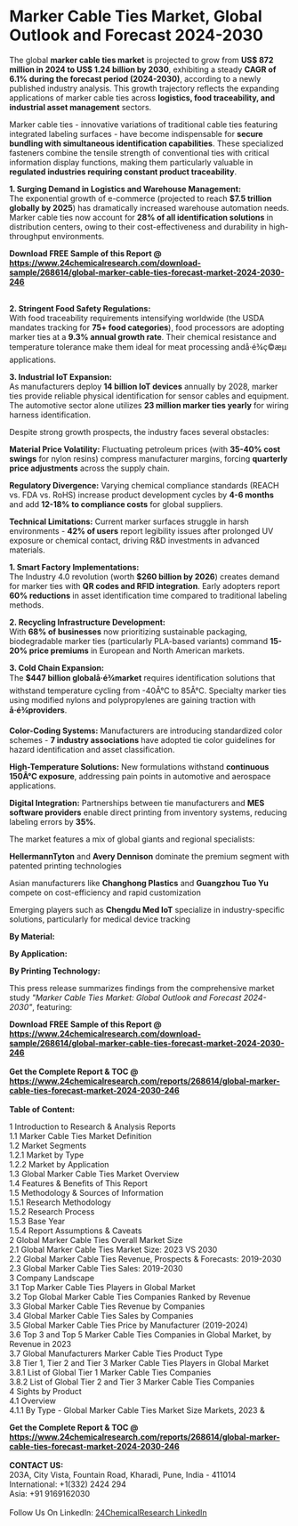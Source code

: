 <h1>Marker Cable Ties Market, Global Outlook and Forecast 2024-2030</h1><p>The global <strong>marker cable ties market</strong> is projected to grow from <strong>US$ 872 million in 2024 to US$ 1.24 billion by 2030</strong>, exhibiting a steady <strong>CAGR of 6.1% during the forecast period (2024-2030)</strong>, according to a newly published industry analysis. This growth trajectory reflects the expanding applications of marker cable ties across <strong>logistics, food traceability, and industrial asset management</strong> sectors.</p><p>Marker cable ties - innovative variations of traditional cable ties featuring integrated labeling surfaces - have become indispensable for <strong>secure bundling with simultaneous identification capabilities</strong>. These specialized fasteners combine the tensile strength of conventional ties with critical information display functions, making them particularly valuable in <strong>regulated industries requiring constant product traceability</strong>.</p><p><strong>1. Surging Demand in Logistics and Warehouse Management:</strong><br>
The exponential growth of e-commerce (projected to reach <strong>$7.5 trillion globally by 2025</strong>) has dramatically increased warehouse automation needs. Marker cable ties now account for <strong>28% of all identification solutions</strong> in distribution centers, owing to their cost-effectiveness and durability in high-throughput environments.</p><div><b>Download FREE Sample of this Report @ 
            <a href="https://www.24chemicalresearch.com/download-sample/268614/global-marker-cable-ties-forecast-market-2024-2030-246">
            https://www.24chemicalresearch.com/download-sample/268614/global-marker-cable-ties-forecast-market-2024-2030-246</a></b></div><br><p><strong>2. Stringent Food Safety Regulations:</strong><br>
With food traceability requirements intensifying worldwide (the USDA mandates tracking for <strong>75+ food categories</strong>), food processors are adopting marker ties at a <strong>9.3% annual growth rate</strong>. Their chemical resistance and temperature tolerance make them ideal for meat processing andå·é¾ç©æµ applications.</p><p><strong>3. Industrial IoT Expansion:</strong><br>
As manufacturers deploy <strong>14 billion IoT devices</strong> annually by 2028, marker ties provide reliable physical identification for sensor cables and equipment. The automotive sector alone utilizes <strong>23 million marker ties yearly</strong> for wiring harness identification.</p><p>Despite strong growth prospects, the industry faces several obstacles:</p><p><strong>Material Price Volatility:</strong> Fluctuating petroleum prices (with <strong>35-40% cost swings</strong> for nylon resins) compress manufacturer margins, forcing <strong>quarterly price adjustments</strong> across the supply chain.</p><p><strong>Regulatory Divergence:</strong> Varying chemical compliance standards (REACH vs. FDA vs. RoHS) increase product development cycles by <strong>4-6 months</strong> and add <strong>12-18% to compliance costs</strong> for global suppliers.</p><p><strong>Technical Limitations:</strong> Current marker surfaces struggle in harsh environments - <strong>42% of users</strong> report legibility issues after prolonged UV exposure or chemical contact, driving R&amp;D investments in advanced materials.</p><p><strong>1. Smart Factory Implementations:</strong><br>
The Industry 4.0 revolution (worth <strong>$260 billion by 2026</strong>) creates demand for marker ties with <strong>QR codes and RFID integration</strong>. Early adopters report <strong>60% reductions</strong> in asset identification time compared to traditional labeling methods.</p><p><strong>2. Recycling Infrastructure Development:</strong><br>
With <strong>68% of businesses</strong> now prioritizing sustainable packaging, biodegradable marker ties (particularly PLA-based variants) command <strong>15-20% price premiums</strong> in European and North American markets.</p><p><strong>3. Cold Chain Expansion:</strong><br>
The <strong>$447 billion globalå·é¾market</strong> requires identification solutions that withstand temperature cycling from -40Â°C to 85Â°C. Specialty marker ties using modified nylons and polypropylenes are gaining traction with <strong>å·é¾providers</strong>.</p><p><strong>Color-Coding Systems:</strong> Manufacturers are introducing standardized color schemes - <strong>7 industry associations</strong> have adopted tie color guidelines for hazard identification and asset classification.</p><p><strong>High-Temperature Solutions:</strong> New formulations withstand <strong>continuous 150Â°C exposure</strong>, addressing pain points in automotive and aerospace applications.</p><p><strong>Digital Integration:</strong> Partnerships between tie manufacturers and <strong>MES software providers</strong> enable direct printing from inventory systems, reducing labeling errors by <strong>35%</strong>.</p><p>The market features a mix of global giants and regional specialists:</p><p><strong>HellermannTyton</strong> and <strong>Avery Dennison</strong> dominate the premium segment with patented printing technologies</p><p>Asian manufacturers like <strong>Changhong Plastics</strong> and <strong>Guangzhou Tuo Yu</strong> compete on cost-efficiency and rapid customization</p><p>Emerging players such as <strong>Chengdu Med IoT</strong> specialize in industry-specific solutions, particularly for medical device tracking</p><p><strong>By Material:</strong></p><p><strong>By Application:</strong></p><p><strong>By Printing Technology:</strong></p><p>This press release summarizes findings from the comprehensive market study <em>"Marker Cable Ties Market: Global Outlook and Forecast 2024-2030"</em>, featuring:</p><div><b>Download FREE Sample of this Report @ 
            <a href="https://www.24chemicalresearch.com/download-sample/268614/global-marker-cable-ties-forecast-market-2024-2030-246">
            https://www.24chemicalresearch.com/download-sample/268614/global-marker-cable-ties-forecast-market-2024-2030-246</a></b></div><br><div><b>Get the Complete Report & TOC @ 
            <a href="https://www.24chemicalresearch.com/reports/268614/global-marker-cable-ties-forecast-market-2024-2030-246">
            https://www.24chemicalresearch.com/reports/268614/global-marker-cable-ties-forecast-market-2024-2030-246</a></b></div><br>
            <b>Table of Content:</b><p>1 Introduction to Research & Analysis Reports<br />
    1.1 Marker Cable Ties Market Definition<br />
    1.2 Market Segments<br />
        1.2.1 Market by Type<br />
        1.2.2 Market by Application<br />
    1.3 Global Marker Cable Ties Market Overview<br />
    1.4 Features & Benefits of This Report<br />
    1.5 Methodology & Sources of Information<br />
        1.5.1 Research Methodology<br />
        1.5.2 Research Process<br />
        1.5.3 Base Year<br />
        1.5.4 Report Assumptions & Caveats<br />
2 Global Marker Cable Ties Overall Market Size<br />
    2.1 Global Marker Cable Ties Market Size: 2023 VS 2030<br />
    2.2 Global Marker Cable Ties Revenue, Prospects & Forecasts: 2019-2030<br />
    2.3 Global Marker Cable Ties Sales: 2019-2030<br />
3 Company Landscape<br />
    3.1 Top Marker Cable Ties Players in Global Market<br />
    3.2 Top Global Marker Cable Ties Companies Ranked by Revenue<br />
    3.3 Global Marker Cable Ties Revenue by Companies<br />
    3.4 Global Marker Cable Ties Sales by Companies<br />
    3.5 Global Marker Cable Ties Price by Manufacturer (2019-2024)<br />
    3.6 Top 3 and Top 5 Marker Cable Ties Companies in Global Market, by Revenue in 2023<br />
    3.7 Global Manufacturers Marker Cable Ties Product Type<br />
    3.8 Tier 1, Tier 2 and Tier 3 Marker Cable Ties Players in Global Market<br />
        3.8.1 List of Global Tier 1 Marker Cable Ties Companies<br />
        3.8.2 List of Global Tier 2 and Tier 3 Marker Cable Ties Companies<br />
4 Sights by Product<br />
    4.1 Overview<br />
        4.1.1 By Type - Global Marker Cable Ties Market Size Markets, 2023 &</p><div><b>Get the Complete Report & TOC @ 
            <a href="https://www.24chemicalresearch.com/reports/268614/global-marker-cable-ties-forecast-market-2024-2030-246">
            https://www.24chemicalresearch.com/reports/268614/global-marker-cable-ties-forecast-market-2024-2030-246</a></b></div><br><b>CONTACT US:</b><br>
            203A, City Vista, Fountain Road, Kharadi, Pune, India - 411014<br>
            International: +1(332) 2424 294<br>
            Asia: +91 9169162030 <br><br>
            Follow Us On LinkedIn: <a href="https://www.linkedin.com/company/24chemicalresearch/">24ChemicalResearch LinkedIn</a>